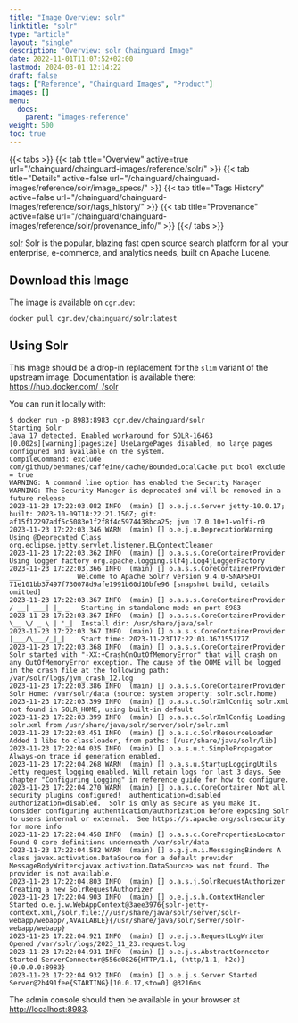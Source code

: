 ```yaml
---
title: "Image Overview: solr"
linktitle: "solr"
type: "article"
layout: "single"
description: "Overview: solr Chainguard Image"
date: 2022-11-01T11:07:52+02:00
lastmod: 2024-03-01 12:14:22
draft: false
tags: ["Reference", "Chainguard Images", "Product"]
images: []
menu: 
  docs: 
    parent: "images-reference"
weight: 500
toc: true
---
```


{{< tabs >}}
{{< tab title="Overview" active=true url="/chainguard/chainguard-images/reference/solr/" >}}
{{< tab title="Details" active=false url="/chainguard/chainguard-images/reference/solr/image_specs/" >}}
{{< tab title="Tags History" active=false url="/chainguard/chainguard-images/reference/solr/tags_history/" >}}
{{< tab title="Provenance" active=false url="/chainguard/chainguard-images/reference/solr/provenance_info/" >}}
{{</ tabs >}}



<!--overview:start-->
[solr](https://github.com/apache/solr) Solr is the popular, blazing fast open source search platform for all your enterprise, e-commerce, and analytics needs, built on Apache Lucene.
<!--overview:end-->

<!--getting:start-->
## Download this Image
The image is available on `cgr.dev`:

```
docker pull cgr.dev/chainguard/solr:latest
```
<!--getting:end-->

<!--body:start-->
## Using Solr

This image should be a drop-in replacement for the `slim` variant of the upstream image.
Documentation is available there: https://hub.docker.com/_/solr

You can run it locally with:

```shell
$ docker run -p 8983:8983 cgr.dev/chainguard/solr
Starting Solr
Java 17 detected. Enabled workaround for SOLR-16463
[0.002s][warning][pagesize] UseLargePages disabled, no large pages configured and available on the system.
CompileCommand: exclude com/github/benmanes/caffeine/cache/BoundedLocalCache.put bool exclude = true
WARNING: A command line option has enabled the Security Manager
WARNING: The Security Manager is deprecated and will be removed in a future release
2023-11-23 17:22:03.082 INFO  (main) [] o.e.j.s.Server jetty-10.0.17; built: 2023-10-09T18:22:21.150Z; git: af15f12297adf5c5083e1f2f8f4c5974438bca25; jvm 17.0.10+1-wolfi-r0
2023-11-23 17:22:03.346 WARN  (main) [] o.e.j.u.DeprecationWarning Using @Deprecated Class org.eclipse.jetty.servlet.listener.ELContextCleaner
2023-11-23 17:22:03.362 INFO  (main) [] o.a.s.s.CoreContainerProvider Using logger factory org.apache.logging.slf4j.Log4jLoggerFactory
2023-11-23 17:22:03.366 INFO  (main) [] o.a.s.s.CoreContainerProvider  ___      _       Welcome to Apache Solr? version 9.4.0-SNAPSHOT 71e101bb37497f730078d9afe1991b60d10bfe96 [snapshot build, details omitted]
2023-11-23 17:22:03.367 INFO  (main) [] o.a.s.s.CoreContainerProvider / __| ___| |_ _   Starting in standalone mode on port 8983
2023-11-23 17:22:03.367 INFO  (main) [] o.a.s.s.CoreContainerProvider \__ \/ _ \ | '_|  Install dir: /usr/share/java/solr
2023-11-23 17:22:03.367 INFO  (main) [] o.a.s.s.CoreContainerProvider |___/\___/_|_|    Start time: 2023-11-23T17:22:03.367155177Z
2023-11-23 17:22:03.368 INFO  (main) [] o.a.s.s.CoreContainerProvider Solr started with "-XX:+CrashOnOutOfMemoryError" that will crash on any OutOfMemoryError exception. The cause of the OOME will be logged in the crash file at the following path: /var/solr/logs/jvm_crash_12.log
2023-11-23 17:22:03.386 INFO  (main) [] o.a.s.s.CoreContainerProvider Solr Home: /var/solr/data (source: system property: solr.solr.home)
2023-11-23 17:22:03.399 INFO  (main) [] o.a.s.c.SolrXmlConfig solr.xml not found in SOLR_HOME, using built-in default
2023-11-23 17:22:03.399 INFO  (main) [] o.a.s.c.SolrXmlConfig Loading solr.xml from /usr/share/java/solr/server/solr/solr.xml
2023-11-23 17:22:03.451 INFO  (main) [] o.a.s.c.SolrResourceLoader Added 1 libs to classloader, from paths: [/usr/share/java/solr/lib]
2023-11-23 17:22:04.035 INFO  (main) [] o.a.s.u.t.SimplePropagator Always-on trace id generation enabled.
2023-11-23 17:22:04.268 WARN  (main) [] o.a.s.u.StartupLoggingUtils Jetty request logging enabled. Will retain logs for last 3 days. See chapter "Configuring Logging" in reference guide for how to configure.
2023-11-23 17:22:04.270 WARN  (main) [] o.a.s.c.CoreContainer Not all security plugins configured!  authentication=disabled authorization=disabled.  Solr is only as secure as you make it. Consider configuring authentication/authorization before exposing Solr to users internal or external.  See https://s.apache.org/solrsecurity for more info
2023-11-23 17:22:04.458 INFO  (main) [] o.a.s.c.CorePropertiesLocator Found 0 core definitions underneath /var/solr/data
2023-11-23 17:22:04.582 WARN  (main) [] o.g.j.m.i.MessagingBinders A class javax.activation.DataSource for a default provider MessageBodyWriter<javax.activation.DataSource> was not found. The provider is not available.
2023-11-23 17:22:04.803 INFO  (main) [] o.a.s.j.SolrRequestAuthorizer Creating a new SolrRequestAuthorizer
2023-11-23 17:22:04.903 INFO  (main) [] o.e.j.s.h.ContextHandler Started o.e.j.w.WebAppContext@3aee3976{solr-jetty-context.xml,/solr,file:///usr/share/java/solr/server/solr-webapp/webapp/,AVAILABLE}{/usr/share/java/solr/server/solr-webapp/webapp}
2023-11-23 17:22:04.921 INFO  (main) [] o.e.j.s.RequestLogWriter Opened /var/solr/logs/2023_11_23.request.log
2023-11-23 17:22:04.931 INFO  (main) [] o.e.j.s.AbstractConnector Started ServerConnector@556d0826{HTTP/1.1, (http/1.1, h2c)}{0.0.0.0:8983}
2023-11-23 17:22:04.932 INFO  (main) [] o.e.j.s.Server Started Server@2b491fee{STARTING}[10.0.17,sto=0] @3216ms
```

The admin console should then be available in your browser at [http://localhost:8983](http://localhost:8983).
<!--body:end-->

